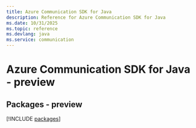 ```yaml
---
title: Azure Communication SDK for Java
description: Reference for Azure Communication SDK for Java
ms.date: 10/31/2025
ms.topic: reference
ms.devlang: java
ms.service: communication
---
```

# Azure Communication SDK for Java - preview
## Packages - preview
[!INCLUDE [packages](communication-index.md)]